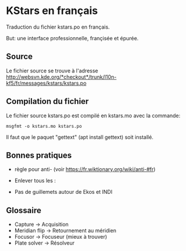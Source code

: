 # KStars en français

Traduction du fichier kstars.po en français.

But: une interface professionnelle, françisée et épurée.


## Source

Le fichier source se trouve à l'adresse http://websvn.kde.org/*checkout*/trunk/l10n-kf5/fr/messages/kstars/kstars.po


## Compilation du fichier

Le fichier source kstars.po est compilé en kstars.mo avec la commande:

<code>msgfmt -o kstars.mo kstars.po</code>

Il faut que le paquet "gettext" (apt install gettext) soit installé.


## Bonnes pratiques

* règle pour anti- (voir https://fr.wiktionary.org/wiki/anti-#fr)


* Enlever tous les :
* Pas de guillemets autour de Ekos et INDI 

## Glossaire

* Capture -> Acquisition
* Meridian flip -> Retournement au méridien
* Focusor -> Focuseur (mieux à trouver)
* Plate solver -> Résolveur
